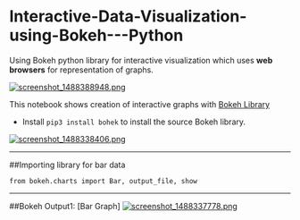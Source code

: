 # Interactive-Data-Visualization-using-Bokeh---Python
Using Bokeh python library for interactive visualization which uses **web browsers** for representation of graphs.

[![screenshot_1488388948.png](https://s19.postimg.org/a61eqip0z/screenshot_1488388948.png)](https://postimg.org/image/yzayr681b/)

This notebook shows creation of interactive graphs with [Bokeh Library](http://bokeh.pydata.org/en/latest/docs/installation.html)

* Install `pip3 install bohek` to install the source Bokeh library.

[![screenshot_1488338406.png](https://s19.postimg.org/ckk3jgqib/screenshot_1488338406.png)](https://postimg.org/image/a38cc76lr/)


- - - -



##Importing library for bar data
```
from bokeh.charts import Bar, output_file, show
```


- - - -

##Bokeh Output1: [Bar Graph]
[![screenshot_1488337778.png](https://s19.postimg.org/jjy5itqgj/screenshot_1488337778.png)](https://postimg.org/image/qn60yfvvz/)

